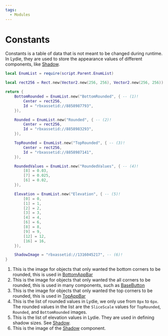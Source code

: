 ```yaml
---
tags:
  - Modules
---
```


# Constants

Constants is a table of data that is not meant to be changed during runtime. In Lydie, they are used to store the appearance values of different components, like [Shadow](../Components/Shadow.md).

```lua title="Constants.luau"
local EnumList = require(script.Parent.EnumList)

local rect256 = Rect.new(Vector2.new(256, 256), Vector2.new(256, 256))

return {
	BottomRounded = EnumList.new("BottomRounded", { -- (1)!
		Center = rect256,
		Id = "rbxassetid://8858987793",
	}),

	Rounded = EnumList.new("Rounded", { -- (2)!
		Center = rect256,
		Id = "rbxassetid://8858983293",
	}),

	TopRounded = EnumList.new("TopRounded", { -- (3)!
		Center = rect256,
		Id = "rbxassetid://8858987141",
	}),

	RoundedValues = EnumList.new("RoundedValues", { -- (4)!
		[8] = 0.03,
		[7] = 0.025,
		[6] = 0.02,
	}),

	Elevation = EnumList.new("Elevation", { -- (5)!
		[0] = 0,
		[1] = 1,
		[2] = 2,
		[3] = 3,
		[4] = 4,
		[6] = 6,
		[8] = 8,
		[9] = 9,
		[12] = 12,
		[16] = 16,
	}),

	ShadowImage = "rbxassetid://1316045217", -- (6)!
}
```

1.  This is the image for objects that only wanted the bottom corners to be rounded, this is used in [BottomAppBar](../Components/View/BottomAppBar.md)
2.  This is the image for objects that only wanted the all corners to be rounded, this is used in many components, such as [BaseButton](../Components/Controls/Buttons/BaseButton.md)
3.  This is the image for objects that only wanted the top corners to be rounded, this is used in [TopAppBar](../Components/View/TopAppBar.md)
4.  This is the list of rounded values in Lydie, we only use from `8px` to `6px`. The rounded values in the list are the `SliceScale` values for `TopRounded`, `Rounded`, and `BottomRounded` images.
5.  This is the list of elevation values in Lydie. They are used in defining shadow sizes. See [Shadow](../Components/Shadow.md).
6.  This is the image of the [Shadow](../Components/Shadow.md) component.